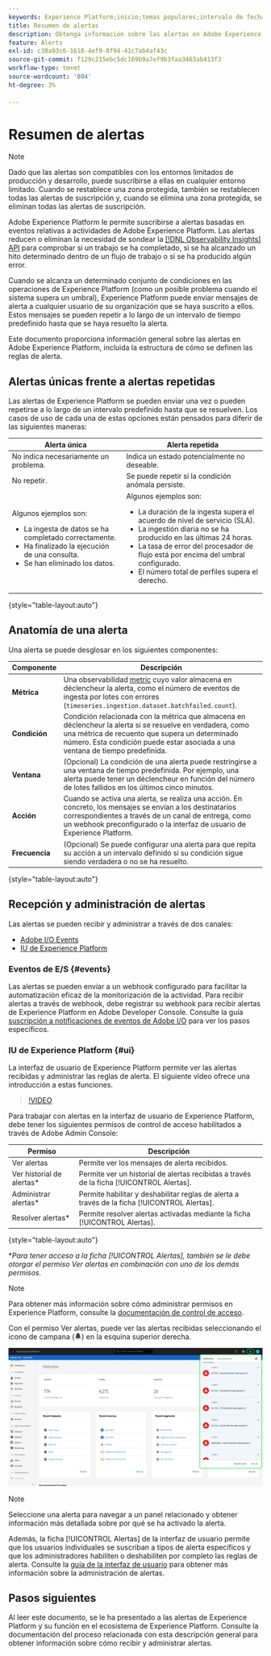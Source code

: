 ```yaml
---
keywords: Experience Platform;inicio;temas populares;intervalo de fechas
title: Resumen de alertas
description: Obtenga información sobre las alertas en Adobe Experience Platform, incluida la estructura de cómo se definen las reglas de alerta.
feature: Alerts
exl-id: c38a93c6-1618-4ef9-8f94-41c7ab4af43c
source-git-commit: f129c215ebc5dc169b9a7ef9b3faa3463ab413f3
workflow-type: tm+mt
source-wordcount: '804'
ht-degree: 3%

---
```


# Resumen de alertas

>[!NOTE]
>
>Dado que las alertas son compatibles con los entornos limitados de producción y desarrollo, puede suscribirse a ellas en cualquier entorno limitado. Cuando se restablece una zona protegida, también se restablecen todas las alertas de suscripción y, cuando se elimina una zona protegida, se eliminan todas las alertas de suscripción.

Adobe Experience Platform le permite suscribirse a alertas basadas en eventos relativas a actividades de Adobe Experience Platform. Las alertas reducen o eliminan la necesidad de sondear la [[!DNL Observability Insights] API](../api/overview.md) para comprobar si un trabajo se ha completado, si se ha alcanzado un hito determinado dentro de un flujo de trabajo o si se ha producido algún error.

Cuando se alcanza un determinado conjunto de condiciones en las operaciones de Experience Platform (como un posible problema cuando el sistema supera un umbral), Experience Platform puede enviar mensajes de alerta a cualquier usuario de su organización que se haya suscrito a ellos. Estos mensajes se pueden repetir a lo largo de un intervalo de tiempo predefinido hasta que se haya resuelto la alerta.

Este documento proporciona información general sobre las alertas en Adobe Experience Platform, incluida la estructura de cómo se definen las reglas de alerta.

## Alertas únicas frente a alertas repetidas

Las alertas de Experience Platform se pueden enviar una vez o pueden repetirse a lo largo de un intervalo predefinido hasta que se resuelven. Los casos de uso de cada una de estas opciones están pensados para diferir de las siguientes maneras:

| Alerta única | Alerta repetida |
| --- | --- |
| No indica necesariamente un problema. | Indica un estado potencialmente no deseable. |
| No repetir. | Se puede repetir si la condición anómala persiste. |
| Algunos ejemplos son:<ul><li>La ingesta de datos se ha completado correctamente.</li><li>Ha finalizado la ejecución de una consulta.</li><li>Se han eliminado los datos.</li></ul> | Algunos ejemplos son:<ul><li>La duración de la ingesta supera el acuerdo de nivel de servicio (SLA).</li><li>La ingestión diaria no se ha producido en las últimas 24 horas.</li><li>La tasa de error del procesador de flujo está por encima del umbral configurado.</li><li>El número total de perfiles supera el derecho.</li></ul> |

{style="table-layout:auto"}

## Anatomía de una alerta

Una alerta se puede desglosar en los siguientes componentes:

| Componente | Descripción |
| --- | --- |
| **Métrica** | Una observabilidad [metric](../api/metrics.md#available-metrics) cuyo valor almacena en déclencheur la alerta, como el número de eventos de ingesta por lotes con errores (`timeseries.ingestion.dataset.batchfailed.count`). |
| **Condición** | Condición relacionada con la métrica que almacena en déclencheur la alerta si se resuelve en verdadera, como una métrica de recuento que supera un determinado número. Esta condición puede estar asociada a una ventana de tiempo predefinida. |
| **Ventana** | (Opcional) La condición de una alerta puede restringirse a una ventana de tiempo predefinida. Por ejemplo, una alerta puede tener un déclencheur en función del número de lotes fallidos en los últimos cinco minutos. |
| **Acción** | Cuando se activa una alerta, se realiza una acción. En concreto, los mensajes se envían a los destinatarios correspondientes a través de un canal de entrega, como un webhook preconfigurado o la interfaz de usuario de Experience Platform. |
| **Frecuencia** | (Opcional) Se puede configurar una alerta para que repita su acción a un intervalo definido si su condición sigue siendo verdadera o no se ha resuelto. |

{style="table-layout:auto"}

## Recepción y administración de alertas

Las alertas se pueden recibir y administrar a través de dos canales:

* [Adobe I/O Events](#events)
* [IU de Experience Platform](#ui)

### Eventos de E/S {#events}

Las alertas se pueden enviar a un webhook configurado para facilitar la automatización eficaz de la monitorización de la actividad. Para recibir alertas a través de webhook, debe registrar su webhook para recibir alertas de Experience Platform en Adobe Developer Console. Consulte la guía [suscripción a notificaciones de eventos de Adobe I/O](./subscribe.md) para ver los pasos específicos.

### IU de Experience Platform {#ui}

La interfaz de usuario de Experience Platform permite ver las alertas recibidas y administrar las reglas de alerta. El siguiente vídeo ofrece una introducción a estas funciones.

>[!VIDEO](https://video.tv.adobe.com/v/336218?quality=12&learn=on)

Para trabajar con alertas en la interfaz de usuario de Experience Platform, debe tener los siguientes permisos de control de acceso habilitados a través de Adobe Admin Console:

| Permiso | Descripción |
| --- | --- |
| Ver alertas | Permite ver los mensajes de alerta recibidos. |
| Ver historial de alertas* | Permite ver un historial de alertas recibidas a través de la ficha [!UICONTROL Alertas]. |
| Administrar alertas* | Permite habilitar y deshabilitar reglas de alerta a través de la ficha [!UICONTROL Alertas]. |
| Resolver alertas* | Permite resolver alertas activadas mediante la ficha [!UICONTROL Alertas]. |

{style="table-layout:auto"}

**Para tener acceso a la ficha [!UICONTROL Alertas], también se le debe otorgar el permiso Ver alertas en combinación con uno de los demás permisos.*

>[!NOTE]
>
>Para obtener más información sobre cómo administrar permisos en Experience Platform, consulte la [documentación de control de acceso](../../access-control/ui/overview.md).

Con el permiso Ver alertas, puede ver las alertas recibidas seleccionando el icono de campana (![Icono de campana](/help/images/icons/bell.png)) en la esquina superior derecha.

![](../images/alerts/overview/ui.png)

>[!NOTE]
>
> Seleccione una alerta para navegar a un panel relacionado y obtener información más detallada sobre por qué se ha activado la alerta.

Además, la ficha [!UICONTROL Alertas] de la interfaz de usuario permite que los usuarios individuales se suscriban a tipos de alerta específicos y que los administradores habiliten o deshabiliten por completo las reglas de alerta. Consulte la [guía de la interfaz de usuario](./ui.md) para obtener más información sobre la administración de alertas.

## Pasos siguientes

Al leer este documento, se le ha presentado a las alertas de Experience Platform y su función en el ecosistema de Experience Platform. Consulte la documentación del proceso relacionada con esta descripción general para obtener información sobre cómo recibir y administrar alertas.
